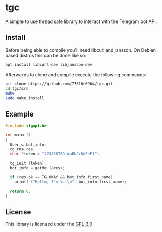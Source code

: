 # tgc
A simple to use thread safe library to interact with the Telegram bot API.

## Install
Before being able to compile you'll need libcurl and jansson. On Debian based distros this can be done like so:
```bash
apt install libcurl-dev libjansson-dev
```

Afterwards to clone and compile execute the following commands:
```bash
git clone https://github.com/77616c6964/tgc.git
cd tgc/src
make
sudo make install
```


## Example

```c
#include <tgapi.h>

int main ()
{
  User_s bot_info;
  tg_res res;
  char *token = "123456789:AaBbCcDdEeFf";

  tg_init (token);
  bot_info = getMe (&res);

  if (res.ok == TG_OKAY && bot_info.first_name)
    printf ("Hello, I'm %s.\n", bot_info.first_name);

  return 0;
}
```

## License 
This library is licensed under the [GPL-3.0](https://opensource.org/licenses/GPL-3.0)
